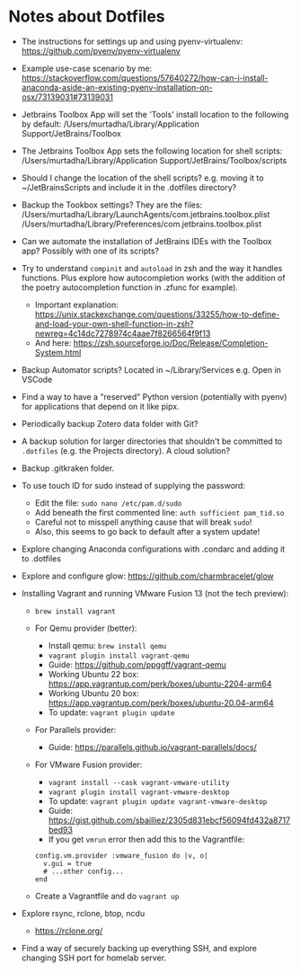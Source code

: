 # Notes about Dotfiles

- The instructions for settings up and using pyenv-virtualenv: <https://github.com/pyenv/pyenv-virtualenv>
- Example use-case scenario by me: <https://stackoverflow.com/questions/57640272/how-can-i-install-anaconda-aside-an-existing-pyenv-installation-on-osx/73139031#73139031>

- Jetbrains Toolbox App will set the 'Tools' install location to the following by default:
  /Users/murtadha/Library/Application Support/JetBrains/Toolbox
- The Jetbrains Toolbox App sets the following location for shell scripts:
  /Users/murtadha/Library/Application Support/JetBrains/Toolbox/scripts
- Should I change the location of the shell scripts? e.g. moving it to ~/JetBrainsScripts and include it in the .dotfiles directory?
- Backup the Tookbox settings? They are the files:
  /Users/murtadha/Library/LaunchAgents/com.jetbrains.toolbox.plist
  /Users/murtadha/Library/Preferences/com.jetbrains.toolbox.plist
- Can we automate the installation of JetBrains IDEs with the Toolbox app? Possibly with one of its scripts?

- Try to understand `compinit` and `autoload` in zsh and the way it handles functions. Plus explore how autocompletion works (with the addition of the poetry autocompletion function in .zfunc for example).

  - Important explanation: <https://unix.stackexchange.com/questions/33255/how-to-define-and-load-your-own-shell-function-in-zsh?newreg=4c14dc7278974c4aae7f8266564f9f13>
  - And here: <https://zsh.sourceforge.io/Doc/Release/Completion-System.html>

- Backup Automator scripts? Located in ~/Library/Services e.g. Open in VSCode

- Find a way to have a "reserved" Python version (potentially with pyenv) for applications that depend on it like pipx.

- Periodically backup Zotero data folder with Git?

- A backup solution for larger directories that shouldn't be committed to `.dotfiles` (e.g. the Projects directory). A cloud solution?

- Backup .gitkraken folder.

- To use touch ID for sudo instead of supplying the password:

  - Edit the file: `sudo nano /etc/pam.d/sudo`
  - Add beneath the first commented line: `auth sufficient pam_tid.so`
  - Careful not to misspell anything cause that will break `sudo`!
  - Also, this seems to go back to default after a system update!

- Explore changing Anaconda configurations with .condarc and adding it to .dotfiles

- Explore and configure glow: <https://github.com/charmbracelet/glow>

- Installing Vagrant and running VMware Fusion 13 (not the tech preview):

  - `brew install vagrant`
  - For Qemu provider (better):
    - Install qemu: `brew install qemu`
    - `vagrant plugin install vagrant-qemu`
    - Guide: <https://github.com/ppggff/vagrant-qemu>
    - Working Ubuntu 22 box: <https://app.vagrantup.com/perk/boxes/ubuntu-2204-arm64>
    - Working Ubuntu 20 box: <https://app.vagrantup.com/perk/boxes/ubuntu-20.04-arm64>
    - To update: `vagrant plugin update`
  - For Parallels provider:
    - Guide: <https://parallels.github.io/vagrant-parallels/docs/>
  - For VMware Fusion provider:
    - `vagrant install --cask vagrant-vmware-utility`
    - `vagrant plugin install vagrant-vmware-desktop`
    - To update: `vagrant plugin update vagrant-vmware-desktop`
    - Guide: <https://gist.github.com/sbailliez/2305d831ebcf56094fd432a8717bed93>
    - If you get `vmrun` error then add this to the Vagrantfile:

    ```
    config.vm.provider :vmware_fusion do |v, o|
      v.gui = true
      # ...other config...
    end
    ```

  - Create a Vagrantfile and do `vagrant up`

- Explore rsync, rclone, btop, ncdu

  - <https://rclone.org/>

- Find a way of securely backing up everything SSH, and explore changing SSH port for homelab server.
